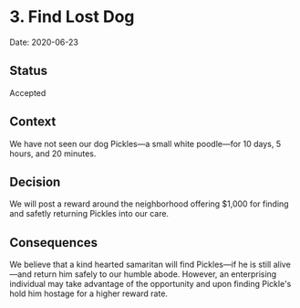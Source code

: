 # 3. Find Lost Dog

Date: 2020-06-23

## Status

Accepted

## Context

We have not seen our dog Pickles—a small white poodle—for 10 days, 5 hours, and 20 minutes.

## Decision

We will post a reward around the neighborhood offering $1,000 for finding and safetly returning Pickles into our care.

## Consequences

We believe that a kind hearted samaritan will find Pickles—if he is still alive—and return him safely to our humble abode. However, an enterprising individual may take advantage of the opportunity and upon finding Pickle's hold him hostage for a higher reward rate.

